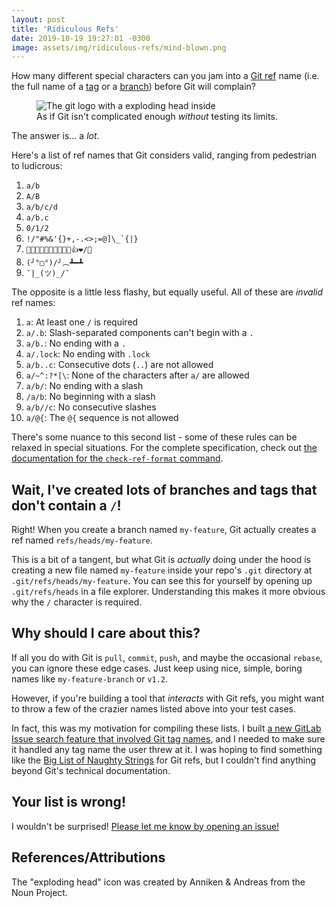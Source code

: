 ```yaml
---
layout: post
title: 'Ridiculous Refs'
date: 2019-10-19 19:27:01 -0300
image: assets/img/ridiculous-refs/mind-blown.png
---
```


How many different special characters can you jam into a [Git ref](https://git-scm.com/book/en/v2/Git-Internals-Git-References) name (i.e. the full name of a [tag](https://git-scm.com/book/en/v2/Git-Basics-Tagging) or a [branch](https://git-scm.com/book/en/v2/Git-Branching-Basic-Branching-and-Merging)) before Git will complain?

<figure>
    <img src="{{ 'assets/img/ridiculous-refs/mind-blown.png' | relative_url }}" alt="The git logo with a exploding head inside" />
    <figcaption>As if Git isn't complicated enough <em>without</em> testing its limits.</figcaption>
</figure>

The answer is... a _lot_.

Here's a list of ref names that Git considers valid, ranging from pedestrian to ludicrous:

1. `a/b`
1. `A/B`
1. `a/b/c/d`
1. `a/b.c`
1. `0/1/2`
1. `` !/"#%&'{}+,-.<>;=@]\_`{|} ``
1. `🙂🙂🚀😂🇺🇸💩🇨🇦💯👍❤️/🤦`
1. `(╯°□°)/╯︵┻━┻`
1. `¯|_(ツ)_/¯`

The opposite is a little less flashy, but equally useful. All of these are _invalid_ ref names:

1. `a`: At least one `/` is required
1. `a/.b`: Slash-separated components can't begin with a `.`
1. `a/b.`: No ending with a `.`
1. `a/.lock`: No ending with `.lock`
1. `a/b..c`: Consecutive dots (`..`) are not allowed
1. `a/~^:?*[\`: None of the characters after `a/` are allowed
1. `a/b/`: No ending with a slash
1. `/a/b`: No beginning with a slash
1. `a/b//c`: No consecutive slashes
1. `a/@{`: The `@{` sequence is not allowed

There's some nuance to this second list - some of these rules can be relaxed in special situations. For the complete specification, check out [the documentation for the `check-ref-format` command](https://git-scm.com/docs/git-check-ref-format).

## Wait, I've created lots of branches and tags that don't contain a `/`!

Right! When you create a branch named `my-feature`, Git actually creates a ref named `refs/heads/my-feature`.

This is a bit of a tangent, but what Git is _actually_ doing under the hood is creating a new file named `my-feature` inside your repo's `.git` directory at `.git/refs/heads/my-feature`. You can see this for yourself by opening up `.git/refs/heads` in a file explorer. Understanding this makes it more obvious why the `/` character is required.

## Why should I care about this?

If all you do with Git is `pull`, `commit`, `push`, and maybe the occasional `rebase`, you can ignore these edge cases. Just keep using nice, simple, boring names like `my-feature-branch` or `v1.2`.

However, if you're building a tool that _interacts_ with Git refs, you might want to throw a few of the crazier names listed above into your test cases.

In fact, this was my motivation for compiling these lists. I built [a new GitLab Issue search feature that involved Git tag names](https://gitlab.com/gitlab-org/gitlab/merge_requests/18761), and I needed to make sure it handled any tag name the user threw at it. I was hoping to find something like the [Big List of Naughty Strings](https://github.com/minimaxir/big-list-of-naughty-strings) for Git refs, but I couldn't find anything beyond Git's technical documentation.

## Your list is wrong!

I wouldn't be surprised! [Please let me know by opening an issue!](https://gitlab.com/nfriend/website-3.0/issues/new?issue[title]=There%27s%20a%20problem%20with%20your%20Ridiculous%20Refs%20list!)

## References/Attributions

The "exploding head" icon was created by Anniken & Andreas from the Noun Project.
